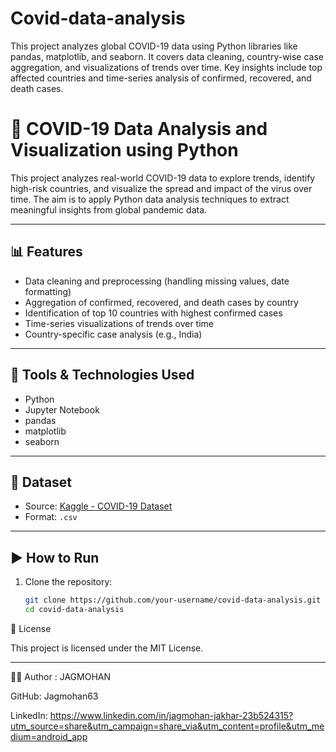 # Covid-data-analysis
This project analyzes global COVID-19 data using Python libraries like pandas, matplotlib, and seaborn. It covers data cleaning, country-wise case aggregation, and visualizations of trends over time. Key insights include top affected countries and time-series analysis of confirmed, recovered, and death cases.
# 🦠 COVID-19 Data Analysis and Visualization using Python

This project analyzes real-world COVID-19 data to explore trends, identify high-risk countries, and visualize the spread and impact of the virus over time. The aim is to apply Python data analysis techniques to extract meaningful insights from global pandemic data.

---

## 📊 Features

- Data cleaning and preprocessing (handling missing values, date formatting)
- Aggregation of confirmed, recovered, and death cases by country
- Identification of top 10 countries with highest confirmed cases
- Time-series visualizations of trends over time
- Country-specific case analysis (e.g., India)

---

## 🧰 Tools & Technologies Used

- Python
- Jupyter Notebook
- pandas
- matplotlib
- seaborn

---

## 📁 Dataset

- Source: [Kaggle - COVID-19 Dataset](https://www.kaggle.com/datasets/imdevskp/corona-virus-report)
- Format: `.csv`

---

## ▶️ How to Run

1. Clone the repository:
   ```bash
   git clone https://github.com/your-username/covid-data-analysis.git
   cd covid-data-analysis
   
📜 License

This project is licensed under the MIT License.


---

🙋‍♂️ Author : JAGMOHAN

GitHub: Jagmohan63

LinkedIn: https://www.linkedin.com/in/jagmohan-jakhar-23b524315?utm_source=share&utm_campaign=share_via&utm_content=profile&utm_medium=android_app
